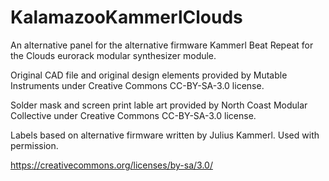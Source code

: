 # KalamazooKammerlClouds
An alternative panel for the alternative firmware Kammerl Beat Repeat for the Clouds eurorack modular synthesizer module. 




Original CAD file and original design elements provided by Mutable Instruments under Creative Commons CC-BY-SA-3.0 license. 

Solder mask and screen print lable art provided by North Coast Modular Collective under Creative Commons CC-BY-SA-3.0 license.

Labels based on alternative firmware written by Julius Kammerl. Used with permission. 

https://creativecommons.org/licenses/by-sa/3.0/
